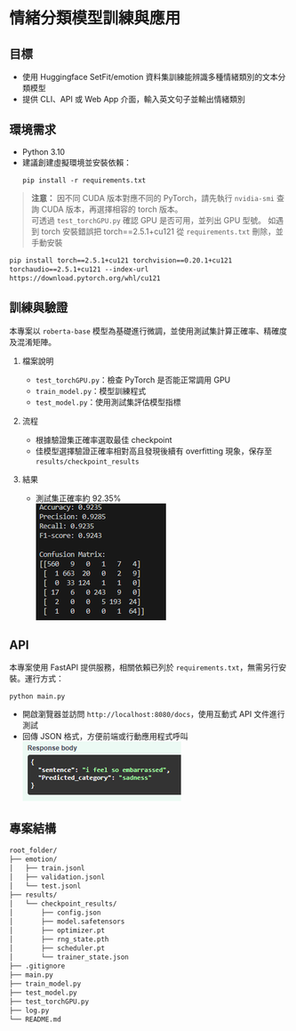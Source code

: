 # 情緒分類模型訓練與應用

## 目標
- 使用 Huggingface SetFit/emotion 資料集訓練能辨識多種情緒類別的文本分類模型
- 提供 CLI、API 或 Web App 介面，輸入英文句子並輸出情緒類別

## 環境需求
- Python 3.10
- 建議創建虛擬環境並安裝依賴：  
  ```
  pip install -r requirements.txt
  ```

> **注意：** 因不同 CUDA 版本對應不同的 PyTorch，請先執行 `nvidia-smi` 查詢 CUDA 版本，再選擇相容的 torch 版本。  
> 可透過 `test_torchGPU.py` 確認 GPU 是否可用，並列出 GPU 型號。
> 如遇到 torch 安裝錯誤把 torch==2.5.1+cu121 從 `requirements.txt` 刪除，並手動安裝  
```
pip install torch==2.5.1+cu121 torchvision==0.20.1+cu121 torchaudio==2.5.1+cu121 --index-url https://download.pytorch.org/whl/cu121
```
## 訓練與驗證
本專案以 `roberta-base` 模型為基礎進行微調，並使用測試集計算正確率、精確度及混淆矩陣。

1. 檔案說明  
   - `test_torchGPU.py`：檢查 PyTorch 是否能正常調用 GPU  
   - `train_model.py`：模型訓練程式  
   - `test_model.py`：使用測試集評估模型指標  

2. 流程  
   - 根據驗證集正確率選取最佳 checkpoint  
   - 佳模型選擇驗證正確率相對高且發現後續有 overfitting 現象，保存至 `results/checkpoint_results`  

3. 結果  
   - 測試集正確率約 92.35%  
     ![測試結果](example1.png)

## API
本專案使用 FastAPI 提供服務，相關依賴已列於 `requirements.txt`，無需另行安裝。運行方式：

```
python main.py
```

- 開啟瀏覽器並訪問 `http://localhost:8080/docs`，使用互動式 API 文件進行測試  
- 回傳 JSON 格式，方便前端或行動應用程式呼叫  
  ![API 範例](example2.png)

## 專案結構

    root_folder/ 
    ├── emotion/
    │   ├── train.jsonl
    │   ├── validation.jsonl
    │   └── test.jsonl
    ├── results/
    │   └── checkpoint_results/
    │       ├── config.json
    │       ├── model.safetensors
    │       ├── optimizer.pt
    │       ├── rng_state.pth
    │       ├── scheduler.pt
    │       └── trainer_state.json
    ├── .gitignore
    ├── main.py
    ├── train_model.py
    ├── test_model.py
    ├── test_torchGPU.py
    ├── log.py
    └── README.md
